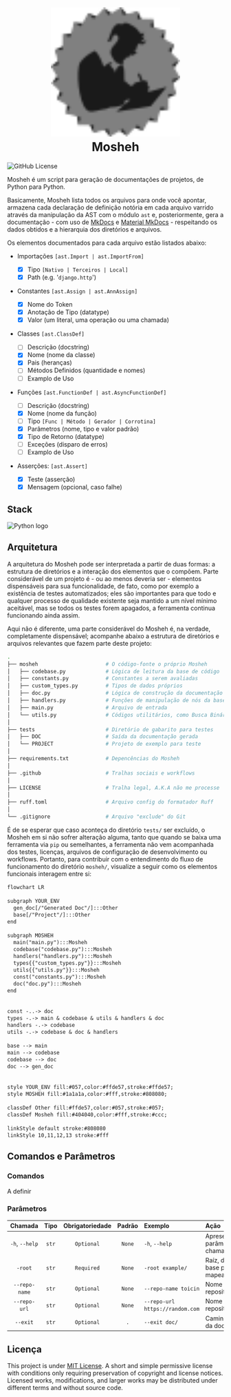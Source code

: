 <h1 align="center">
  <img src="./logo.svg" height="300" width="300" alt="Logo Mosheh" />
  <br>
  Mosheh
</h1>

![GitHub License](https://img.shields.io/github/license/LucasGoncSilva/mosheh?labelColor=101010)

<!-- ![GitHub Actions Workflow Status](https://img.shields.io/github/actions/workflow/status/LucasGoncSilva/mosheh/XXXXXX.yml?style=flat&labelColor=%23101010) -->

Mosheh é um script para geração de documentações de projetos, de Python para Python.

Basicamente, Mosheh lista todos os arquivos para onde você apontar, armazena cada declaração de definição notória em cada arquivo varrido através da manipulação da AST com o módulo `ast` e, posteriormente, gera a documentação - com uso de [MkDocs](https://www.mkdocs.org/) e [Material MkDocs](https://squidfunk.github.io/mkdocs-material/) - respeitando os dados obtidos e a hierarquia dos diretórios e arquivos.

Os elementos documentados para cada arquivo estão listados abaixo:

- Importações `[ast.Import | ast.ImportFrom]`

  - [x] Tipo `[Nativo | Terceiros | Local]`
  - [x] Path (e.g. '`django.http`')

- Constantes `[ast.Assign | ast.AnnAssign]`

  - [x] Nome do Token
  - [x] Anotação de Tipo (datatype)
  - [x] Valor (um literal, uma operação ou uma chamada)

- Classes `[ast.ClassDef]`

  - [ ] Descrição (docstring)
  - [x] Nome (nome da classe)
  - [x] Pais (heranças)
  - [ ] Métodos Definidos (quantidade e nomes)
  - [ ] Examplo de Uso

- Funções `[ast.FunctionDef | ast.AsyncFunctionDef]`

  - [ ] Descrição (docstring)
  - [x] Nome (nome da função)
  - [ ] Tipo `[Func | Método | Gerador | Corrotina]`
  - [x] Parâmetros (nome, tipo e valor padrão)
  - [x] Tipo de Retorno (datatype)
  - [ ] Exceções (disparo de erros)
  - [ ] Examplo de Uso

- Asserções: `[ast.Assert]`
  - [x] Teste (asserção)
  - [x] Mensagem (opcional, caso falhe)

## Stack

![Python logo](https://img.shields.io/badge/Python-blue?style=for-the-badge&logo=python&logoColor=FFD43B)

## Arquitetura

A arquitetura do Mosheh pode ser interpretada a partir de duas formas: a estrutura de diretórios e a interação dos elementos que o compõem. Parte considerável de um projeto é - ou ao menos deveria ser - elementos dispensáveis para sua funcionalidade, de fato, como por exemplo a existência de testes automatizados; eles são importantes para que todo e qualquer processo de qualidade existente seja mantido a um nível mínimo aceitável, mas se todos os testes forem apagados, a ferramenta continua funcionando ainda assim.

Aqui não é diferente, uma parte considerável do Mosheh é, na verdade, completamente dispensável; acompanhe abaixo a estrutura de diretórios e arquivos relevantes que fazem parte deste projeto:

```sh
.
├── mosheh                      # O código-fonte o próprio Mosheh
│   ├── codebase.py             # Lógica de leitura da base de código
│   ├── constants.py            # Constantes a serem avaliadas
│   ├── custom_types.py         # Tipos de dados próprios
│   ├── doc.py                  # Lógica de construção da documentação final
│   ├── handlers.py             # Funções de manipulação de nós da base de código
│   ├── main.py                 # Arquivo de entrada
│   └── utils.py                # Códigos utilitários, como Busca Binária
│
├── tests                       # Diretório de gabarito para testes
│   ├── DOC                     # Saída da documentação gerada
│   └── PROJECT                 # Projeto de exemplo para teste
│
├── requirements.txt            # Depencências do Mosheh
│
├── .github                     # Tralhas sociais e workflows
│
├── LICENSE                     # Tralha legal, A.K.A não me processe
│
├── ruff.toml                   # Arquivo config do formatador Ruff
│
└── .gitignore                  # Arquivo "exclude" do Git
```

É de se esperar que caso aconteça do diretório `tests/` ser excluído, o Mosheh em si não sofrer alteração alguma, tanto que quando se baixa uma ferramenta via `pip` ou semelhantes, a ferramenta não vem acompanhada dos testes, licenças, arquivos de configuração de desenvolvimento ou workflows. Portanto, para contribuir com o entendimento do fluxo de funcionamento do diretório `mosheh/`, visualize a seguir como os elementos funcionais interagem entre si:

```mermaid
flowchart LR

subgraph YOUR_ENV
  gen_doc[/"Generated Doc"/]:::Other
  base[/"Project"/]:::Other
end

subgraph MOSHEH
  main("main.py"):::Mosheh
  codebase("codebase.py"):::Mosheh
  handlers("handlers.py"):::Mosheh
  types{{"custom_types.py"}}:::Mosheh
  utils{{"utils.py"}}:::Mosheh
  const("constants.py"):::Mosheh
  doc("doc.py"):::Mosheh
end


const -..-> doc
types -.-> main & codebase & utils & handlers & doc
handlers -.-> codebase
utils -.-> codebase & doc & handlers

base --> main
main --> codebase
codebase --> doc
doc --> gen_doc


style YOUR_ENV fill:#057,color:#ffde57,stroke:#ffde57;
style MOSHEH fill:#1a1a1a,color:#fff,stroke:#808080;

classDef Other fill:#ffde57,color:#057,stroke:#057;
classDef Mosheh fill:#404040,color:#fff,stroke:#ccc;

linkStyle default stroke:#808080
linkStyle 10,11,12,13 stroke:#fff
```

## Comandos e Parâmetros

### Comandos

A definir

### Parâmetros

|    Chamada     | Tipo  | Obrigatoriedade | Padrão | Exemplo                         | Ação                                   |
| :------------: | :---: | :-------------: | :----: | :------------------------------ | :------------------------------------- |
| `-h`, `--help` | `str` |   `Optional`    | `None` | `-h`, `--help`                  | Apresenta estes parâmetros de chamada  |
|    `-root`     | `str` |   `Required`    | `None` | `-root example/`                | Raíz, diretório base para o mapeamento |
| `--repo-name`  | `str` |   `Optional`    | `None` | `--repo-name toicin`            | Nome do repositório/projeto            |
|  `--repo-url`  | `str` |   `Optional`    | `None` | `--repo-url https://random.com` | Nome do repositório                    |
|    `--exit`    | `str` |   `Optional`    |  `.`   | `--exit doc/`                   | Caminho de saída da documentação       |

## Licença

This project is under [MIT License](https://choosealicense.com/licenses/mit/). A short and simple permissive license with conditions only requiring preservation of copyright and license notices. Licensed works, modifications, and larger works may be distributed under different terms and without source code.

